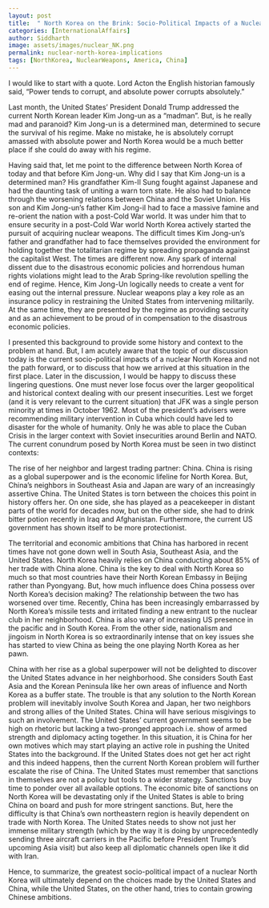 ```yaml
---
layout: post
title:  " North Korea on the Brink: Socio-Political Impacts of a Nuclear North Korea"
categories: [InternationalAffairs]
author: Siddharth
image: assets/images/nuclear_NK.png
permalink: nuclear-north-korea-implications
tags: [NorthKorea, NuclearWeapons, America, China]
---
```

I would like to start with a quote. Lord Acton the English historian famously said, “Power tends to corrupt, and absolute power corrupts absolutely.”

Last month, the United States’ President Donald Trump addressed the current North Korean leader Kim Jong-un as a “madman”. But, is he really mad and paranoid? Kim Jong-un is a determined man, determined to secure the survival of his regime. Make no mistake, he is absolutely corrupt amassed with absolute power and North Korea would be a much better place if she could do away with his regime.

Having said that, let me point to the difference between North Korea of today and that before  Kim Jong-un. Why did I say that Kim Jong-un is a determined man? His grandfather Kim-Il Sung fought against Japanese and had the daunting task of uniting a warn torn state. He also had to balance through the worsening relations between China and the Soviet Union. His son and Kim Jong-un’s father Kim Jong-il had to face a massive famine and re-orient the nation with a post-Cold War world. It was under him that to ensure security in a post-Cold War world North Korea actively started the pursuit of acquiring nuclear weapons. The difficult times Kim Jong-un’s father and grandfather had to face themselves provided the environment for holding together the totalitarian regime by spreading propaganda against the capitalist West. The times are different now. Any spark of internal dissent due to the disastrous economic policies and horrendous human rights violations might lead to the Arab Spring-like revolution spelling the end of regime. Hence, Kim Jong-Un logically needs to create a vent for easing out the internal pressure. Nuclear weapons play a key role as an insurance policy in restraining the United States from intervening militarily. At the same time, they are presented by the regime as providing security and as an achievement to be proud of in compensation to the disastrous economic policies.

I presented this background to provide some history and context to the problem at hand. But, I am acutely aware that the topic of our discussion today is the current socio-political impacts of a nuclear North Korea and not the path forward, or to discuss that how we arrived at this situation in the first place. Later in the discussion, I would be happy to discuss these lingering questions. One must never lose focus over the larger geopolitical and historical context dealing with our present insecurities. Lest we forget (and it is very relevant to the current situation) that JFK was a single person minority at times in October 1962. Most of the president’s advisers were recommending military intervention in Cuba which could have led to disaster for the whole of humanity. Only he was able to place the Cuban Crisis in the larger context with Soviet insecurities around Berlin and NATO. The current conundrum posed by North Korea must be seen in two distinct contexts:

The rise of her neighbor and largest trading partner: China. China is rising as a global superpower and is the economic lifeline for North Korea. But, China’s neighbors in Southeast Asia and Japan are wary of an increasingly assertive China. 
The United States is torn between the choices this point in history offers her. On one side, she has played as a peacekeeper in distant parts of the world for decades now, but on the other side, she had to drink bitter potion recently in Iraq and Afghanistan. Furthermore, the current US government has shown itself to be more protectionist.

The territorial and economic ambitions that China has harbored in recent times have not gone down well in South Asia, Southeast Asia, and the United States. North Korea heavily relies on China conducting about 85% of her trade with China alone. China is the key to deal with North Korea so much so that most countries have their North Korean Embassy in Beijing rather than Pyongyang. But, how much influence does China possess over North Korea’s decision making? The relationship between the two has worsened over time. Recently, China has been increasingly embarrassed by North Korea’s missile tests and irritated finding a new entrant to the nuclear club in her neighborhood. China is also wary of increasing US presence in the pacific and in South Korea. From the other side, nationalism and jingoism in North Korea is so extraordinarily intense that on key issues she has started to view China as being the one playing North Korea as her pawn. 

China with her rise as a global superpower will not be delighted to discover the United States advance in her neighborhood. She considers South East Asia and the Korean Peninsula like her own areas of influence and North Korea as a buffer state. The trouble is that any solution to the North Korean problem will inevitably involve South Korea and Japan, her two neighbors and strong allies of the United States. China will have serious misgivings to such an involvement. The United States’ current government seems to be high on rhetoric but lacking a two-pronged approach i.e. show of armed strength and diplomacy acting together. In this situation, it is China for her own motives which may start playing an active role in pushing the United States into the background. If the United States does not get her act right and this indeed happens, then the current North Korean problem will further escalate the rise of China. The United States must remember that sanctions in themselves are not a policy but tools to a wider strategy. Sanctions buy time to ponder over all available options. The economic bite of sanctions on North Korea will be devastating only if the United States is able to bring China on board and push for more stringent sanctions. But, here the difficulty is that China’s own northeastern region is heavily dependent on trade with North Korea. The United States needs to show not just her immense military strength (which by the way it is doing by unprecedentedly sending three aircraft carriers in the Pacific before President Trump’s upcoming Asia visit) but also keep all diplomatic channels open like it did with Iran.

Hence, to summarize, the greatest socio-political impact of a nuclear North Korea will ultimately depend on the choices made by the United States and China, while the United States, on the other hand, tries to contain growing Chinese ambitions.